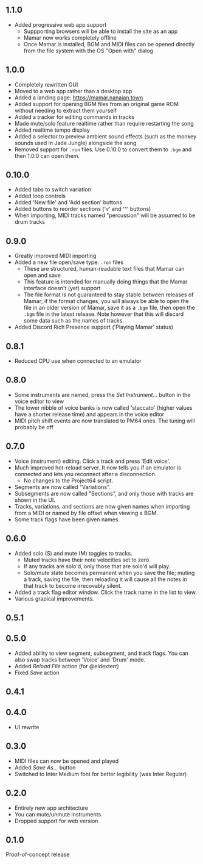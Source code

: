 ## 1.1.0

- Added progressive web app support
    - Suppporting browsers will be able to install the site as an app
    - Mamar now works completely offline
    - Once Mamar is installed, BGM and MIDI files can be opened directly from the file system with the OS "Open with" dialog

## 1.0.0

- Completely rewritten GUI
- Moved to a web app rather than a desktop app
- Added a landing page: https://mamar.nanaian.town
- Added support for opening BGM files from an original game ROM without needing to extract them yourself
- Added a tracker for editing commands in tracks
- Made mute/solo feature realtime rather than require restarting the song
- Added realtime tempo display
- Added a selector to preview ambient sound effects (such as the monkey sounds used in Jade Jungle) alongside the song
- Removed support for `.ron` files. Use 0.10.0 to convert them to `.bgm` and then 1.0.0 can open them.

## 0.10.0

- Added tabs to switch variation
- Added loop controls
- Added 'New file' and 'Add section' buttons
- Added buttons to reorder sections ('v' and '^' buttons)
- When importing, MIDI tracks named "percussion" will be assumed to be drum tracks

## 0.9.0

- Greatly improved MIDI importing
- Added a new file open/save type: `.ron` files
    - These are structured, human-readable text files that Mamar can open and save
    - This feature is intended for manually doing things that the Mamar interface doesn't (yet) support
    - The file format is not guaranteed to stay stable between releases of Mamar; if the format changes, you will always be able to open the file in an older version of Mamar, save it as a `.bgm` file, then open the `.bgm` file in the latest release. Note however that this will discard some data such as the names of tracks.
- Added Discord Rich Presence support ('Playing Mamar' status)

## 0.8.1

- Reduced CPU use when connected to an emulator

## 0.8.0

- Some instruments are named, press the _Set Instrument..._ button in the voice editor to view
- The lower nibble of voice banks is now called 'staccato' (higher values have a shorter release time) and appears in the voice editor
- MIDI pitch shift events are now translated to PM64 ones. The tuning will probably be off

## 0.7.0

- Voice (instrument) editing. Click a track and press 'Edit voice'.
- Much improved hot-reload server. It now tells you if an emulator is connected and lets you reconnect after a disconnection.
    - No changes to the Project64 script.
- Segments are now called "Variations".
- Subsegments are now called "Sections", and only those with tracks are shown in the UI.
- Tracks, variations, and sections are now given names when importing from a MIDI or named by file offset when viewing a BGM.
- Some track flags have been given names.

## 0.6.0

- Added solo (S) and mute (M) toggles to tracks.
    - Muted tracks have their note velocities set to zero.
    - If any tracks are solo'd, only those that are solo'd will play.
    - Solo/mute state becomes permanent when you save the file; muting a track, saving the file, then reloading it will cause all the notes in that track to become irrecovably silent.
- Added a track flag editor window. Click the track name in the list to view.
- Various grapical improvements.

## 0.5.1

## 0.5.0

- Added ability to view segment, subsegment, and track flags. You can also swap tracks between 'Voice' and 'Drum' mode.
- Added _Reload File_ action (for @eldexterr)
- Fixed _Save_ action

## 0.4.1

## 0.4.0

- UI rewrite

## 0.3.0

- MIDI files can now be opened and played
- Added _Save As..._ button
- Switched to Inter Medium font for better legibility (was Inter Regular)

## 0.2.0

- Entirely new app architecture
- You can mute/unmute instruments
- Dropped support for web version

## 0.1.0

Proof-of-concept release
